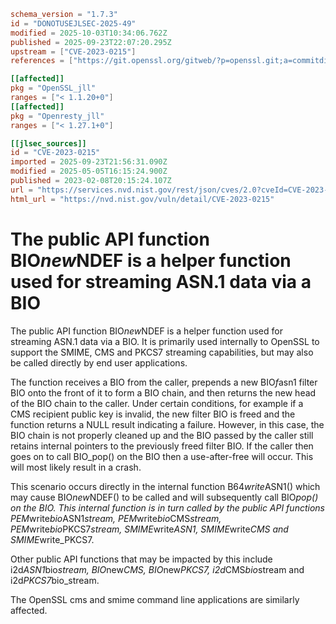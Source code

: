 ```toml
schema_version = "1.7.3"
id = "DONOTUSEJLSEC-2025-49"
modified = 2025-10-03T10:34:06.762Z
published = 2025-09-23T22:07:20.295Z
upstream = ["CVE-2023-0215"]
references = ["https://git.openssl.org/gitweb/?p=openssl.git;a=commitdiff;h=8818064ce3c3c0f1b740a5aaba2a987e75bfbafd", "https://git.openssl.org/gitweb/?p=openssl.git;a=commitdiff;h=9816136fe31d92ace4037d5da5257f763aeeb4eb", "https://git.openssl.org/gitweb/?p=openssl.git;a=commitdiff;h=c3829dd8825c654652201e16f8a0a0c46ee3f344", "https://security.gentoo.org/glsa/202402-08", "https://security.netapp.com/advisory/ntap-20230427-0007/", "https://security.netapp.com/advisory/ntap-20230427-0009/", "https://security.netapp.com/advisory/ntap-20240621-0006/", "https://www.openssl.org/news/secadv/20230207.txt", "https://git.openssl.org/gitweb/?p=openssl.git;a=commitdiff;h=8818064ce3c3c0f1b740a5aaba2a987e75bfbafd", "https://git.openssl.org/gitweb/?p=openssl.git;a=commitdiff;h=9816136fe31d92ace4037d5da5257f763aeeb4eb", "https://git.openssl.org/gitweb/?p=openssl.git;a=commitdiff;h=c3829dd8825c654652201e16f8a0a0c46ee3f344", "https://security.gentoo.org/glsa/202402-08", "https://security.netapp.com/advisory/ntap-20230427-0007/", "https://security.netapp.com/advisory/ntap-20230427-0009/", "https://security.netapp.com/advisory/ntap-20240621-0006/", "https://www.openssl.org/news/secadv/20230207.txt"]

[[affected]]
pkg = "OpenSSL_jll"
ranges = ["< 1.1.20+0"]
[[affected]]
pkg = "Openresty_jll"
ranges = ["< 1.27.1+0"]

[[jlsec_sources]]
id = "CVE-2023-0215"
imported = 2025-09-23T21:56:31.090Z
modified = 2025-05-05T16:15:24.900Z
published = 2023-02-08T20:15:24.107Z
url = "https://services.nvd.nist.gov/rest/json/cves/2.0?cveId=CVE-2023-0215"
html_url = "https://nvd.nist.gov/vuln/detail/CVE-2023-0215"
```

# The public API function BIO*new*NDEF is a helper function used for streaming ASN.1 data via a BIO

The public API function BIO*new*NDEF is a helper function used for streaming ASN.1 data via a BIO. It is primarily used internally to OpenSSL to support the SMIME, CMS and PKCS7 streaming capabilities, but may also be called directly by end user applications.

The function receives a BIO from the caller, prepends a new BIO*f*asn1 filter BIO onto the front of it to form a BIO chain, and then returns the new head of the BIO chain to the caller. Under certain conditions, for example if a CMS recipient public key is invalid, the new filter BIO is freed and the function returns a NULL result indicating a failure. However, in this case, the BIO chain is not properly cleaned up and the BIO passed by the caller still retains internal pointers to the previously freed filter BIO. If the caller then goes on to call BIO_pop() on the BIO then a use-after-free will occur. This will most likely result in a crash.

This scenario occurs directly in the internal function B64*write*ASN1() which may cause BIO*new*NDEF() to be called and will subsequently call BIO*pop() on the BIO. This internal function is in turn called by the public API functions PEM*write*bio*ASN1*stream, PEM*write*bio*CMS*stream, PEM*write*bio*PKCS7*stream, SMIME*write*ASN1, SMIME*write*CMS and SMIME*write_PKCS7.

Other public API functions that may be impacted by this include i2d*ASN1*bio*stream, BIO*new*CMS, BIO*new*PKCS7, i2d*CMS*bio*stream and i2d*PKCS7*bio_stream.

The OpenSSL cms and smime command line applications are similarly affected.

